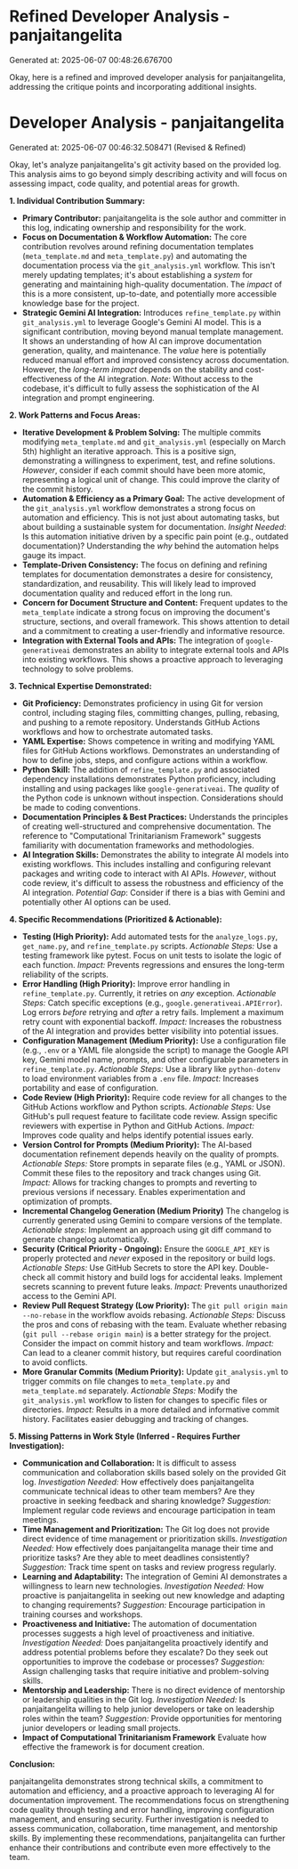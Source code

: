 # Refined Developer Analysis - panjaitangelita
Generated at: 2025-06-07 00:48:26.676700

Okay, here is a refined and improved developer analysis for panjaitangelita, addressing the critique points and incorporating additional insights.

# Developer Analysis - panjaitangelita
Generated at: 2025-06-07 00:46:32.508471 (Revised & Refined)

Okay, let's analyze panjaitangelita's git activity based on the provided log. This analysis aims to go beyond simply describing activity and will focus on assessing impact, code quality, and potential areas for growth.

**1. Individual Contribution Summary:**

*   **Primary Contributor:** panjaitangelita is the sole author and committer in this log, indicating ownership and responsibility for the work.
*   **Focus on Documentation & Workflow Automation:** The core contribution revolves around refining documentation templates (`meta_template.md` and `meta_template.py`) and automating the documentation process via the `git_analysis.yml` workflow. This isn't merely updating templates; it's about establishing a *system* for generating and maintaining high-quality documentation. The *impact* of this is a more consistent, up-to-date, and potentially more accessible knowledge base for the project.
*   **Strategic Gemini AI Integration:** Introduces `refine_template.py` within `git_analysis.yml` to leverage Google's Gemini AI model.  This is a significant contribution, moving beyond manual template management. It shows an understanding of how AI can improve documentation generation, quality, and maintenance. The *value* here is potentially reduced manual effort and improved consistency across documentation. However, the *long-term impact* depends on the stability and cost-effectiveness of the AI integration. *Note*: Without access to the codebase, it's difficult to fully assess the sophistication of the AI integration and prompt engineering.

**2. Work Patterns and Focus Areas:**

*   **Iterative Development & Problem Solving:** The multiple commits modifying `meta_template.md` and `git_analysis.yml` (especially on March 5th) highlight an iterative approach. This is a positive sign, demonstrating a willingness to experiment, test, and refine solutions. *However*, consider if each commit should have been more atomic, representing a logical unit of change. This could improve the clarity of the commit history.
*   **Automation & Efficiency as a Primary Goal:** The active development of the `git_analysis.yml` workflow demonstrates a strong focus on automation and efficiency. This is not just about automating tasks, but about building a sustainable system for documentation. *Insight Needed*: Is this automation initiative driven by a specific pain point (e.g., outdated documentation)? Understanding the *why* behind the automation helps gauge its impact.
*   **Template-Driven Consistency:** The focus on defining and refining templates for documentation demonstrates a desire for consistency, standardization, and reusability. This will likely lead to improved documentation quality and reduced effort in the long run.
*   **Concern for Document Structure and Content:** Frequent updates to the `meta_template` indicate a strong focus on improving the document's structure, sections, and overall framework. This shows attention to detail and a commitment to creating a user-friendly and informative resource.
*   **Integration with External Tools and APIs:** The integration of `google-generativeai` demonstrates an ability to integrate external tools and APIs into existing workflows. This shows a proactive approach to leveraging technology to solve problems.

**3. Technical Expertise Demonstrated:**

*   **Git Proficiency:** Demonstrates proficiency in using Git for version control, including staging files, committing changes, pulling, rebasing, and pushing to a remote repository. Understands GitHub Actions workflows and how to orchestrate automated tasks.
*   **YAML Expertise:** Shows competence in writing and modifying YAML files for GitHub Actions workflows. Demonstrates an understanding of how to define jobs, steps, and configure actions within a workflow.
*   **Python Skill:** The addition of `refine_template.py` and associated dependency installations demonstrates Python proficiency, including installing and using packages like `google-generativeai`. The *quality* of the Python code is unknown without inspection. Considerations should be made to coding conventions.
*   **Documentation Principles & Best Practices:** Understands the principles of creating well-structured and comprehensive documentation. The reference to "Computational Trinitarianism Framework" suggests familiarity with documentation frameworks and methodologies.
*   **AI Integration Skills:** Demonstrates the ability to integrate AI models into existing workflows. This includes installing and configuring relevant packages and writing code to interact with AI APIs. *However*, without code review, it's difficult to assess the robustness and efficiency of the AI integration. *Potential Gap*: Consider if there is a bias with Gemini and potentially other AI options can be used.

**4. Specific Recommendations (Prioritized & Actionable):**

*   **Testing (High Priority):** Add automated tests for the `analyze_logs.py`, `get_name.py`, and `refine_template.py` scripts. *Actionable Steps:* Use a testing framework like pytest. Focus on unit tests to isolate the logic of each function. *Impact:* Prevents regressions and ensures the long-term reliability of the scripts.
*   **Error Handling (High Priority):** Improve error handling in `refine_template.py`. Currently, it retries on *any* exception. *Actionable Steps:* Catch specific exceptions (e.g., `google.generativeai.APIError`). Log errors *before* retrying and *after* a retry fails. Implement a maximum retry count with exponential backoff. *Impact:* Increases the robustness of the AI integration and provides better visibility into potential issues.
*   **Configuration Management (Medium Priority):** Use a configuration file (e.g., `.env` or a YAML file alongside the script) to manage the Google API key, Gemini model name, prompts, and other configurable parameters in `refine_template.py`. *Actionable Steps:* Use a library like `python-dotenv` to load environment variables from a `.env` file.  *Impact:* Increases portability and ease of configuration.
*   **Code Review (High Priority):** Require code review for all changes to the GitHub Actions workflow and Python scripts. *Actionable Steps:* Use GitHub's pull request feature to facilitate code review. Assign specific reviewers with expertise in Python and GitHub Actions. *Impact:* Improves code quality and helps identify potential issues early.
*   **Version Control for Prompts (Medium Priority):** The AI-based documentation refinement depends heavily on the quality of prompts. *Actionable Steps:* Store prompts in separate files (e.g., YAML or JSON). Commit these files to the repository and track changes using Git. *Impact:* Allows for tracking changes to prompts and reverting to previous versions if necessary. Enables experimentation and optimization of prompts.
*    **Incremental Changelog Generation (Medium Priority)** The changelog is currently generated using Gemini to compare versions of the template. *Actionable steps*: Implement an approach using git diff command to generate changelog automatically.
*   **Security (Critical Priority - Ongoing):** Ensure the `GOOGLE_API_KEY` is properly protected and *never* exposed in the repository or build logs. *Actionable Steps:* Use GitHub Secrets to store the API key. Double-check all commit history and build logs for accidental leaks. Implement secrets scanning to prevent future leaks. *Impact:* Prevents unauthorized access to the Gemini API.
*   **Review Pull Request Strategy (Low Priority):** The `git pull origin main --no-rebase` in the workflow avoids rebasing. *Actionable Steps:* Discuss the pros and cons of rebasing with the team. Evaluate whether rebasing (`git pull --rebase origin main`) is a better strategy for the project. Consider the impact on commit history and team workflows. *Impact:* Can lead to a cleaner commit history, but requires careful coordination to avoid conflicts.
*   **More Granular Commits (Medium Priority):** Update `git_analysis.yml` to trigger commits on file changes to `meta_template.py` and `meta_template.md` separately. *Actionable Steps:* Modify the `git_analysis.yml` workflow to listen for changes to specific files or directories. *Impact:* Results in a more detailed and informative commit history. Facilitates easier debugging and tracking of changes.

**5. Missing Patterns in Work Style (Inferred - Requires Further Investigation):**

*   **Communication and Collaboration:** It is difficult to assess communication and collaboration skills based solely on the provided Git log. *Investigation Needed:* How effectively does panjaitangelita communicate technical ideas to other team members? Are they proactive in seeking feedback and sharing knowledge? *Suggestion:* Implement regular code reviews and encourage participation in team meetings.
*   **Time Management and Prioritization:** The Git log does not provide direct evidence of time management or prioritization skills. *Investigation Needed:* How effectively does panjaitangelita manage their time and prioritize tasks? Are they able to meet deadlines consistently? *Suggestion:* Track time spent on tasks and review progress regularly.
*   **Learning and Adaptability:** The integration of Gemini AI demonstrates a willingness to learn new technologies. *Investigation Needed:* How proactive is panjaitangelita in seeking out new knowledge and adapting to changing requirements? *Suggestion:* Encourage participation in training courses and workshops.
*   **Proactiveness and Initiative:** The automation of documentation processes suggests a high level of proactiveness and initiative. *Investigation Needed:* Does panjaitangelita proactively identify and address potential problems before they escalate? Do they seek out opportunities to improve the codebase or processes? *Suggestion:* Assign challenging tasks that require initiative and problem-solving skills.
*   **Mentorship and Leadership:** There is no direct evidence of mentorship or leadership qualities in the Git log. *Investigation Needed:* Is panjaitangelita willing to help junior developers or take on leadership roles within the team? *Suggestion:* Provide opportunities for mentoring junior developers or leading small projects.
*    **Impact of Computational Trinitarianism Framework** Evaluate how effective the framework is for document creation.

**Conclusion:**

panjaitangelita demonstrates strong technical skills, a commitment to automation and efficiency, and a proactive approach to leveraging AI for documentation improvement. The recommendations focus on strengthening code quality through testing and error handling, improving configuration management, and ensuring security. Further investigation is needed to assess communication, collaboration, time management, and mentorship skills. By implementing these recommendations, panjaitangelita can further enhance their contributions and contribute even more effectively to the team.
